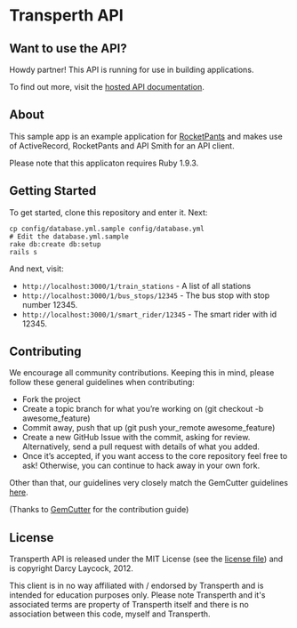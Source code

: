 # Transperth API

## Want to use the API?

Howdy partner! This API is running for use in building applications.

To find out more, visit the [hosted API documentation](http://doc.perthtransit.com/).

## About

This sample app is an example application for [RocketPants](https://github.com/filtersquad/rocket_pants) and makes use
of ActiveRecord, RocketPants and API Smith for an API client.

Please note that this applicaton requires Ruby 1.9.3.

## Getting Started

To get started, clone this repository and enter it. Next:

    cp config/database.yml.sample config/database.yml
    # Edit the database.yml.sample
    rake db:create db:setup
    rails s

And next, visit:

- `http://localhost:3000/1/train_stations` - A list of all stations
- `http://localhost:3000/1/bus_stops/12345` - The bus stop with stop number 12345.
- `http://localhost:3000/1/smart_rider/12345` - The smart rider with id 12345.

## Contributing

We encourage all community contributions. Keeping this in mind, please follow these general guidelines when contributing:

* Fork the project
* Create a topic branch for what you’re working on (git checkout -b awesome_feature)
* Commit away, push that up (git push your\_remote awesome\_feature)
* Create a new GitHub Issue with the commit, asking for review. Alternatively, send a pull request with details of what you added.
* Once it’s accepted, if you want access to the core repository feel free to ask! Otherwise, you can continue to hack away in your own fork.

Other than that, our guidelines very closely match the GemCutter guidelines [here](http://wiki.github.com/qrush/gemcutter/contribution-guidelines).

(Thanks to [GemCutter](http://wiki.github.com/qrush/gemcutter/) for the contribution guide)

## License

Transperth API is released under the MIT License (see the [license file](https://github.com/Sutto/transperth-api/blob/master/LICENSE)) and is
copyright Darcy Laycock, 2012.

This client is in no way affiliated with / endorsed by Transperth and is intended for education purposes only. Please note
Transperth and it's associated terms are property of Transperth itself and there is no association between this
code, myself and Transperth.